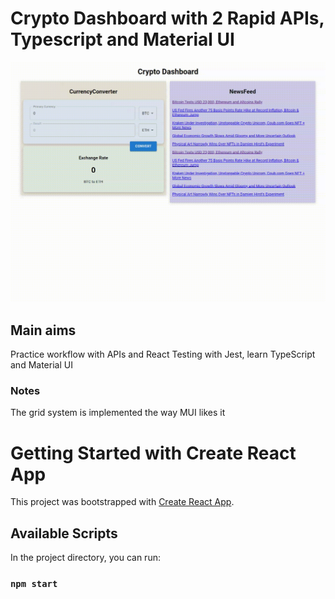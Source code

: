 # Crypto Dashboard with 2 Rapid APIs, Typescript and Material UI

![grab-landing-page](https://github.com/DavidMusijenko/Crypto_dashboard/blob/main/demo.gif)

## Main aims

Practice workflow with APIs and React Testing with Jest, learn TypeScript and Material UI

### Notes

The grid system is implemented the way MUI likes it

# Getting Started with Create React App

This project was bootstrapped with [Create React App](https://github.com/facebook/create-react-app).

## Available Scripts

In the project directory, you can run:

### `npm start`
